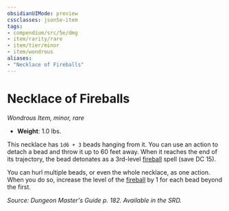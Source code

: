 ```yaml
---
obsidianUIMode: preview
cssclasses: json5e-item
tags:
- compendium/src/5e/dmg
- item/rarity/rare
- item/tier/minor
- item/wondrous
aliases: 
- "Necklace of Fireballs"
---
```

# Necklace of Fireballs
*Wondrous Item, minor, rare*  

- **Weight**: 1.0 lbs.

This necklace has `1d6 + 3` beads hanging from it. You can use an action to detach a bead and throw it up to 60 feet away. When it reaches the end of its trajectory, the bead detonates as a 3rd-level [fireball](fireball.md) spell (save DC 15).

You can hurl multiple beads, or even the whole necklace, as one action. When you do so, increase the level of the [fireball](fireball.md) by 1 for each bead beyond the first.

*Source: Dungeon Master's Guide p. 182. Available in the SRD.*